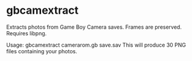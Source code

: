 gbcamextract
============

Extracts photos from Game Boy Camera saves. Frames are preserved. Requires libpng.

Usage:
  gbcamextract camerarom.gb save.sav
This will produce 30 PNG files containing your photos.
